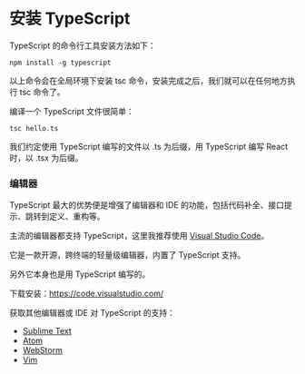 # 安装 TypeScript
TypeScript 的命令行工具安装方法如下：
```Shell
npm install -g typescript
```
以上命令会在全局环境下安装 tsc 命令，安装完成之后，我们就可以在任何地方执行 tsc 命令了。  

编译一个 TypeScript 文件很简单：

```Shell
tsc hello.ts
```
我们约定使用 TypeScript 编写的文件以 .ts 为后缀，用 TypeScript 编写 React 时，以 .tsx 为后缀。

### 编辑器
TypeScript 最大的优势便是增强了编辑器和 IDE 的功能，包括代码补全、接口提示、跳转到定义、重构等。

主流的编辑器都支持 TypeScript，这里我推荐使用 [Visual Studio Code](https://code.visualstudio.com/)。

它是一款开源，跨终端的轻量级编辑器，内置了 TypeScript 支持。

另外它本身也是用 TypeScript 编写的。

下载安装：https://code.visualstudio.com/

获取其他编辑器或 IDE 对 TypeScript 的支持：
- [Sublime Text](https://github.com/Microsoft/TypeScript-Sublime-Plugin)
- [Atom](https://atom.io/packages/atom-typescript)
- [WebStorm](https://www.jetbrains.com/webstorm/)
- [Vim](https://github.com/Microsoft/TypeScript/wiki/TypeScript-Editor-Support#vim)